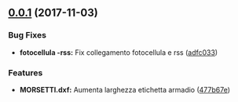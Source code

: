 <a name="0.0.1"></a>
## [0.0.1](https://github.com/eca-automs/MC-HOL24/compare/v0.0.0...v0.0.1) (2017-11-03)


### Bug Fixes

* **fotocellula -rss:** Fix collegamento fotocellula e rss ([adfc033](https://github.com/eca-automs/MC-HOL24/commit/adfc033))


### Features

* **MORSETTI.dxf:** Aumenta larghezza etichetta armadio ([477b67e](https://github.com/eca-automs/MC-HOL24/commit/477b67e))



